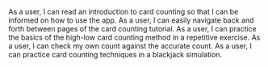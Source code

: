 As a user, I can read an introduction to card counting so that I can be informed on how to use the app.
As a user, I can easily navigate back and forth between pages of the card counting tutorial.
As a user, I can practice the basics of the high-low card counting method in a repetitive exercise.
As a user, I can check my own count against the accurate count.
As a user, I can practice card counting techniques in a blackjack simulation.
